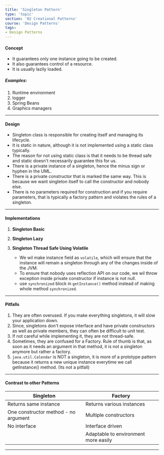```yaml
---
title: 'Singleton Pattern'
type: 'topic'
section: '02 Creational Patterns'
course: 'Design Patterns'
tags:
- Design Patterns
---
```

#### Concept
- It guarantees only one instance going to be created.
- It also guarantees control of a resource.
- It is usually lazily loaded.

##### Examples:
1. Runtime environment
2. logger
3. Spring Beans
4. Graphics managers

---
#### Design
- Singleton class is responsible for creating itself and managing its lifecycle.
- It is static in nature, although it is not implemented using a static class typically.
- The reason for not using static class is that it needs to be thread safe and static doesn't necessarily guarantee this for us.
- There is a private instance of a singleton, hence the minus sign or hyphen in the UML.
- There is a private constructor that is marked the same way. This is because we want singleton itself to call the constructor and nobody else.
- There is no parameters required for construction and if you require parameters, that is typically a factory pattern and violates the rules of a singleton.

---
#### Implementations

1. **Singleton Basic**

2. **Singleton Lazy**

3. **Singleton Thread Safe Using Volatile**
    - We wil make instance field as `volatile`, which will ensure that the instance will remain a singleton through any of the changes inside of the JVM.
    - To ensure that nobody uses reflection API on our code, we wil throw exception inside private constructor if instance is not null.
    - use `synchronized` block in `getInstance()` method instead of making whole method `synchronized`.


---
#### Pitfalls
1. They are often overused. If you make everything singletons, it will slow your application down.
2. Since, singletons don't expose interface and have private constructors as well as private members, they can often be difficult to unit test.
3. If not careful while implementing it, they are not thread-safe.
4. Sometimes, they are confused for a Factory. Rule of thumb is that, as soon as it needs an argument in that method, it is not a singleton anymore but rather a factory.
5. `java.util.Calendar` is NOT a singleton, it is more of a prototype pattern because it returns a new unique instance everytime we call getInstance() method. (Its not a pitfall)

---
#### Contrast to other Patterns

|Singleton   |Factory   |
|---|---|
|Returns same instance   |Returns various instances   |
|One constructor method - no argument   |Multiple constructors   |
|No interface   |Interface driven   |
| |Adaptable to environment more easily |


---